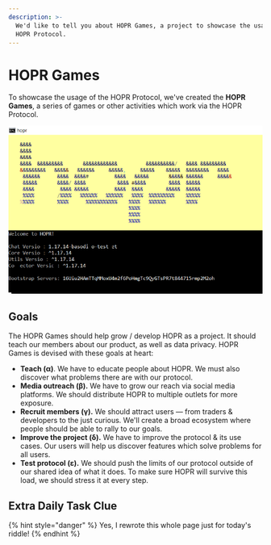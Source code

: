 ```yaml
---
description: >-
  We'd like to tell you about HOPR Games, a project to showcase the usage of the
  HOPR Protocol.
---
```


# HOPR Games

To showcase the usage of the HOPR Protocol, we've created the **HOPR Games**, a series of games or other activities which work via the HOPR Protocol.

![](../../.gitbook/assets/hopr-no-n.png)

## Goals

The HOPR Games should help grow / develop HOPR as a project. It should teach our members about our product, as well as data privacy. HOPR Games is devised with these goals at heart:

* **Teach \(α\)**. We have to educate people about HOPR. We must also discover what problems there are with our protocol.
* **Media outreach \(β\).** We have to grow our reach via social media platforms. We should distribute HOPR to multiple outlets for more exposure.
* **Recruit members \(γ\).** We should attract users — from traders & developers to the just curious. We'll create a broad ecosystem where people should be able to rally to our goals.
* **Improve the project \(δ\).** We have to improve the protocol & its use cases. Our users will help us discover features which solve problems for all users.
* **Test protocol \(ε\).** We should push the limits of our protocol outside of our shared idea of what it does. To make sure HOPR will survive this load, we should stress it at every step.

## Extra Daily Task Clue

{% hint style="danger" %}
Yes, I rewrote this whole page just for today's riddle!
{% endhint %}



